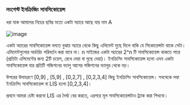 ### লংগেস্ট ইনক্রিজিং সাবসিকোয়েন্স

ধরা যাক আমাদের নিচের ছবির মতো একটা অ‍্যারে আছে যার নাম A 

![image](https://user-images.githubusercontent.com/63524824/126882050-410c4793-e2db-4b21-9f11-4a9d3c1abf78.png)

একটা অ‍্যারের সাবসিকোয়েন্স বলতে বুঝায় অ‍্যারে থেকে কিছু এলিমেন্ট মুছে দিলে বাকি যে সিকোয়েন্সটা থাকে সেটা। এলিমেন্টগুলোর অর্ডারিং পরিবর্তন করা যাবে না। n  সাইজের একটা অ‍্যারের  2^n টি সাবসিকোয়েন্স থাকতে পারে (প্রতিটা এলিমেন্টের জন‍্য 
2টি চয়েস, রেখে দেয়া বা মুছে দেয়া)। ইনক্রিসিং সাবসিকোয়েন্স হলো এমন একটা সাবসিকোয়েন্স যার প্রতিটি পজিশনের ভ‍্যালু আগের পজিশনের ভ‍্যালুর থেকে বড়।


উপরের উদাহরণে [0,9]  , [5,9]  , [0,2,7]  , [0,2,3,4] কিছু ইনক্রিসিং সাবসিকোয়েন্স। সবথেকে লম্বা ইনক্রিসিং সাবসিকোয়েন্স বা LIS হলো [0,2,3,4]। 

প্রথমে আমরা চেষ্টা করবো LIS এর দৈর্ঘ‍্য বের করতে, এরপরে মূল সাবসিকোয়েন্সটাও ট্র‍্যাক করা শিখবো।
